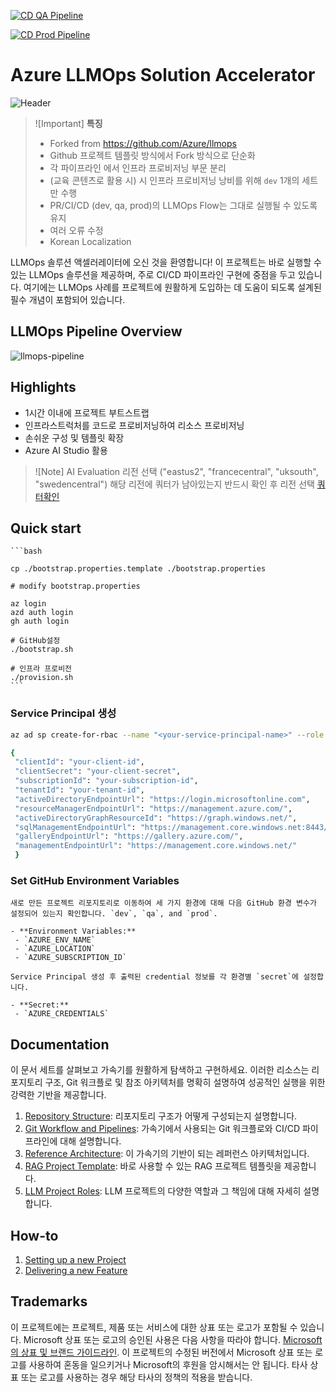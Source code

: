 [![CD QA Pipeline](https://github.com/HakjunMIN/llmops-content/actions/workflows/continuous_delivery_qa.yml/badge.svg)](https://github.com/HakjunMIN/llmops-content/actions/workflows/continuous_delivery_qa.yml)

[![CD Prod Pipeline](https://github.com/HakjunMIN/llmops-content/actions/workflows/continuous_delivery_prod.yml/badge.svg)](https://github.com/HakjunMIN/llmops-content/actions/workflows/continuous_delivery_prod.yml)

# Azure LLMOps Solution Accelerator

![Header](media/llmopsheader.png)

> ![Important]
> **특징**
> * Forked from https://github.com/Azure/llmops
> * Github 프로젝트 템플릿 방식에서 Fork 방식으로 단순화
> * 각 파이프라인 에서 인프라 프로비저닝 부문 분리
> * (교육 콘텐츠로 활용 시) 시 인프라 프로비저닝 낭비를 위해 `dev` 1개의 세트만 수행
> * PR/CI/CD (dev, qa, prod)의 LLMOps Flow는 그대로 실행될 수 있도록 유지
> * 여러 오류 수정
> * Korean Localization

LLMOps 솔루션 액셀러레이터에 오신 것을 환영합니다! 이 프로젝트는 바로 실행할 수 있는 LLMOps 솔루션을 제공하며, 주로 CI/CD 파이프라인 구현에 중점을 두고 있습니다. 여기에는 LLMOps 사례를 프로젝트에 원활하게 도입하는 데 도움이 되도록 설계된 필수 개념이 포함되어 있습니다.
 
## LLMOps Pipeline Overview

![llmops-pipeline](./media/git_workflow_pipelines.png)

## Highlights

- 1시간 이내에 프로젝트 부트스트랩
- 인프라스트럭처를 코드로 프로비저닝하여 리소스 프로비저닝
- 손쉬운 구성 및 템플릿 확장
- Azure AI Studio 활용

> ![Note]
> AI Evaluation 리전 선택 ("eastus2", "francecentral", "uksouth", "swedencentral")
> 해당 리전에 쿼터가 남아있는지 반드시 확인 후 리전 선택 [쿼터확인](documentation/check_your_quota.md)

## Quick start

    ```bash

    cp ./bootstrap.properties.template ./bootstrap.properties

    # modify bootstrap.properties

    az login
    azd auth login
    gh auth login

    # GitHub설정
    ./bootstrap.sh 

    # 인프라 프로비전
    ./provision.sh
    ```

### Service Principal 생성


   ```sh
   az ad sp create-for-rbac --name "<your-service-principal-name>" --role Owner --scopes /subscriptions/<your-subscription-id>

   {
    "clientId": "your-client-id",
    "clientSecret": "your-client-secret",
    "subscriptionId": "your-subscription-id",
    "tenantId": "your-tenant-id",
    "activeDirectoryEndpointUrl": "https://login.microsoftonline.com",
    "resourceManagerEndpointUrl": "https://management.azure.com/",
    "activeDirectoryGraphResourceId": "https://graph.windows.net/",
    "sqlManagementEndpointUrl": "https://management.core.windows.net:8443/",
    "galleryEndpointUrl": "https://gallery.azure.com/",
    "managementEndpointUrl": "https://management.core.windows.net/"
    }
   
   ```

### Set GitHub Environment Variables

    새로 만든 프로젝트 리포지토리로 이동하여 세 가지 환경에 대해 다음 GitHub 환경 변수가 설정되어 있는지 확인합니다. `dev`, `qa`, and `prod`.
    
    - **Environment Variables:**
     - `AZURE_ENV_NAME`
     - `AZURE_LOCATION`
     - `AZURE_SUBSCRIPTION_ID`
   
    Service Principal 생성 후 출력된 credential 정보를 각 환경별 `secret`에 설정합니다.

    - **Secret:**
     - `AZURE_CREDENTIALS`


## Documentation

이 문서 세트를 살펴보고 가속기를 원활하게 탐색하고 구현하세요. 이러한 리소스는 리포지토리 구조, Git 워크플로 및 참조 아키텍처를 명확히 설명하여 성공적인 실행을 위한 강력한 기반을 제공합니다.

1. [Repository Structure](documentation/repository_structure.md): 리포지토리 구조가 어떻게 구성되는지 설명합니다.
2. [Git Workflow and Pipelines](documentation/git_workflow.md): 가속기에서 사용되는 Git 워크플로와 CI/CD 파이프라인에 대해 설명합니다.
3. [Reference Architecture](documentation/reference_architecture.md): 이 가속기의 기반이 되는 레퍼런스 아키텍처입니다.
1. [RAG Project Template](https://github.com/azure/llmops-project-template): 바로 사용할 수 있는 RAG 프로젝트 템플릿을 제공합니다.
1. [LLM Project Roles](documentation/project_roles.md): LLM 프로젝트의 다양한 역할과 그 책임에 대해 자세히 설명합니다.

## How-to

1. [Setting up a new Project](documentation/setup.md)
2. [Delivering a new Feature](documentation/delivering_new_feature.md)

## Trademarks
이 프로젝트에는 프로젝트, 제품 또는 서비스에 대한 상표 또는 로고가 포함될 수 있습니다. Microsoft 
상표 또는 로고의 승인된 사용은 다음 사항을 따라야 합니다. 
[Microsoft의 상표 및 브랜드 가이드라인](https://www.microsoft.com/en-us/legal/intellectualproperty/trademarks/usage/general).
이 프로젝트의 수정된 버전에서 Microsoft 상표 또는 로고를 사용하여 혼동을 일으키거나 Microsoft의 후원을 암시해서는 안 됩니다.
타사 상표 또는 로고를 사용하는 경우 해당 타사의 정책의 적용을 받습니다.